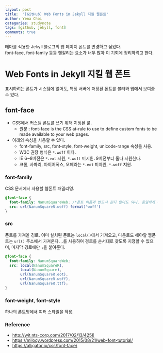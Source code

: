 ```yaml
---
layout: post
title:  "[GitHub] Web Fonts in Jekyll 지킬 웹폰트"
author: Yena Choi
categories: studynote
tags: [github, jekyll, font]
comments: true
---
```


테마를 적용한 Jekyll 블로그의 웹 페이지 폰트를 변경하고 싶었다.   
font-face, font-family 등등 헷갈리는 요소가 너무 많아 이 기회에 정리하려고 한다.

# Web Fonts in Jekyll 지킬 웹 폰트
표시하려는 폰트가 시스템에 없어도, 특정 서버에 저장된 폰트를 불러와 웹에서 보여줄 수 있다.

## font-face
- CSS에서 커스텀 폰트를 쓰기 위해 지정된 룰.
    * 원문 : font-face is the CSS at-rule to use to define custom fonts to be made available to your web pages.
- 아래의 속성을 사용할 수 있다.
    - font-family, src, font-style, font-weight, unicode-range 속성을 사용.
    - W3C 권장 형식은 `*.woff` 이다.
    - IE 6~8버전은 `*.eot` 지원, `*.woff` 미지원. 9버전부터 둘다 지원한다.
    - 크롬, 사파리, 파이어폭스, 오페라는 `*.eot` 미지원, `*.woff` 지원.

### font-family
CSS 문서에서 사용할 웹폰트 패밀리명.

```css
@font-face {
  font-family: NanumSquareWeb; /*폰트 이름과 반드시 같지 않아도 되나, 동일하게 하는것이 관리하기 용이*/
  src: url(NanumSquareR.woff) format('woff')
}
```

### src
폰트를 가져올 경로.
이미 설치된 폰트는 `local()`에서 가져오고, 다운로드 해야할 웹폰트는 `url()` 주소에서 가져온다.
`,`를 사용하여 경로를 순서대로 찾도록 지정할 수 있으며, 마지막 경로에만 `;`을 붙여준다.

```css
@font-face {
  font-family: NanumSquareWeb;
  src: local(NanumSquareR),
       local(NanumSquare),
       url(NanumSquareR.eot),
       url(NanumSquareR.woff),
       url(NanumSquareR.ttf);
}
```

### font-weight, font-style
하나의 폰트명에서 여러 스타일을 적용.

### Reference
- http://wit.nts-corp.com/2017/02/13/4258
- https://milooy.wordpress.com/2015/08/21/web-font-tutorial/
- https://alligator.io/css/font-face/

